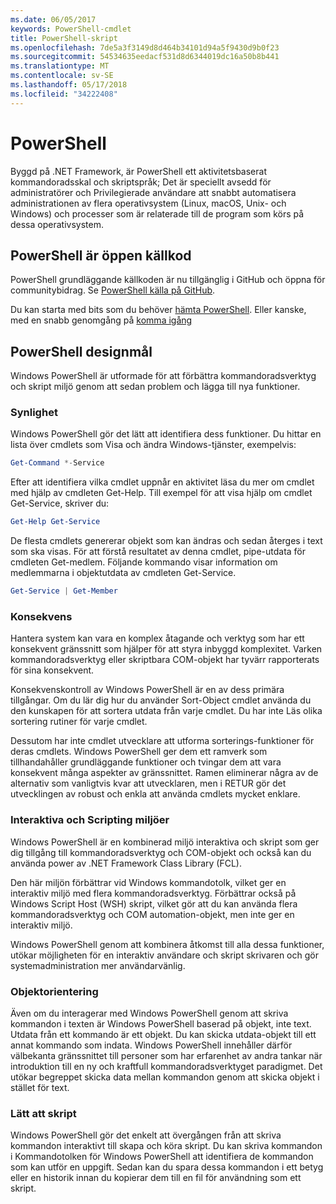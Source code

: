 ```yaml
---
ms.date: 06/05/2017
keywords: PowerShell-cmdlet
title: PowerShell-skript
ms.openlocfilehash: 7de5a3f3149d8d464b34101d94a5f9430d9b0f23
ms.sourcegitcommit: 54534635eedacf531d8d6344019dc16a50b8b441
ms.translationtype: MT
ms.contentlocale: sv-SE
ms.lasthandoff: 05/17/2018
ms.locfileid: "34222408"
---
```

# <a name="powershell"></a>PowerShell

Byggd på .NET Framework, är PowerShell ett aktivitetsbaserat kommandoradsskal och skriptspråk; Det är speciellt avsedd för administratörer och Privilegierade användare att snabbt automatisera administrationen av flera operativsystem (Linux, macOS, Unix- och Windows) och processer som är relaterade till de program som körs på dessa operativsystem.

## <a name="powershell-is-open-source"></a>PowerShell är öppen källkod

PowerShell grundläggande källkoden är nu tillgänglig i GitHub och öppna för communitybidrag. Se [PowerShell källa på GitHub](https://github.com/powershell/powershell).

Du kan starta med bits som du behöver [hämta PowerShell](https://github.com/PowerShell/PowerShell#get-powershell).
Eller kanske, med en snabb genomgång på [komma igång](https://github.com/PowerShell/PowerShell/blob/master/docs/learning-powershell)

## <a name="powershell-design-goals"></a>PowerShell designmål
Windows PowerShell är utformade för att förbättra kommandoradsverktyg och skript miljö genom att sedan problem och lägga till nya funktioner.

### <a name="discoverability"></a>Synlighet
Windows PowerShell gör det lätt att identifiera dess funktioner. Du hittar en lista över cmdlets som Visa och ändra Windows-tjänster, exempelvis:

```powershell
Get-Command *-Service
```

Efter att identifiera vilka cmdlet uppnår en aktivitet läsa du mer om cmdlet med hjälp av cmdleten Get-Help. Till exempel för att visa hjälp om cmdlet Get-Service, skriver du:

```powershell
Get-Help Get-Service
```
De flesta cmdlets genererar objekt som kan ändras och sedan återges i text som ska visas. För att förstå resultatet av denna cmdlet, pipe-utdata för cmdleten Get-medlem. Följande kommando visar information om medlemmarna i objektutdata av cmdleten Get-Service.

```powershell
Get-Service | Get-Member
```

### <a name="consistency"></a>Konsekvens
Hantera system kan vara en komplex åtagande och verktyg som har ett konsekvent gränssnitt som hjälper för att styra inbyggd komplexitet. Varken kommandoradsverktyg eller skriptbara COM-objekt har tyvärr rapporterats för sina konsekvent.

Konsekvenskontroll av Windows PowerShell är en av dess primära tillgångar. Om du lär dig hur du använder Sort-Object cmdlet använda du den kunskapen för att sortera utdata från varje cmdlet. Du har inte Läs olika sortering rutiner för varje cmdlet.

Dessutom har inte cmdlet utvecklare att utforma sorterings-funktioner för deras cmdlets. Windows PowerShell ger dem ett ramverk som tillhandahåller grundläggande funktioner och tvingar dem att vara konsekvent många aspekter av gränssnittet. Ramen eliminerar några av de alternativ som vanligtvis kvar att utvecklaren, men i RETUR gör det utvecklingen av robust och enkla att använda cmdlets mycket enklare.

### <a name="interactive-and-scripting-environments"></a>Interaktiva och Scripting miljöer
Windows PowerShell är en kombinerad miljö interaktiva och skript som ger dig tillgång till kommandoradsverktyg och COM-objekt och också kan du använda power av .NET Framework Class Library (FCL).

Den här miljön förbättrar vid Windows kommandotolk, vilket ger en interaktiv miljö med flera kommandoradsverktyg. Förbättrar också på Windows Script Host (WSH) skript, vilket gör att du kan använda flera kommandoradsverktyg och COM automation-objekt, men inte ger en interaktiv miljö.

Windows PowerShell genom att kombinera åtkomst till alla dessa funktioner, utökar möjligheten för en interaktiv användare och skript skrivaren och gör systemadministration mer användarvänlig.

### <a name="object-orientation"></a>Objektorientering
Även om du interagerar med Windows PowerShell genom att skriva kommandon i texten är Windows PowerShell baserad på objekt, inte text. Utdata från ett kommando är ett objekt. Du kan skicka utdata-objekt till ett annat kommando som indata. Windows PowerShell innehåller därför välbekanta gränssnittet till personer som har erfarenhet av andra tankar när introduktion till en ny och kraftfull kommandoradsverktyget paradigmet. Det utökar begreppet skicka data mellan kommandon genom att skicka objekt i stället för text.

### <a name="easy-transition-to-scripting"></a>Lätt att skript
Windows PowerShell gör det enkelt att övergången från att skriva kommandon interaktivt till skapa och köra skript. Du kan skriva kommandon i Kommandotolken för Windows PowerShell att identifiera de kommandon som kan utför en uppgift. Sedan kan du spara dessa kommandon i ett betyg eller en historik innan du kopierar dem till en fil för användning som ett skript.
